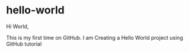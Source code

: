 # hello-world

Hi World,

This is my first time on GitHub. I am Creating a Hello World project using GitHub tutorial
